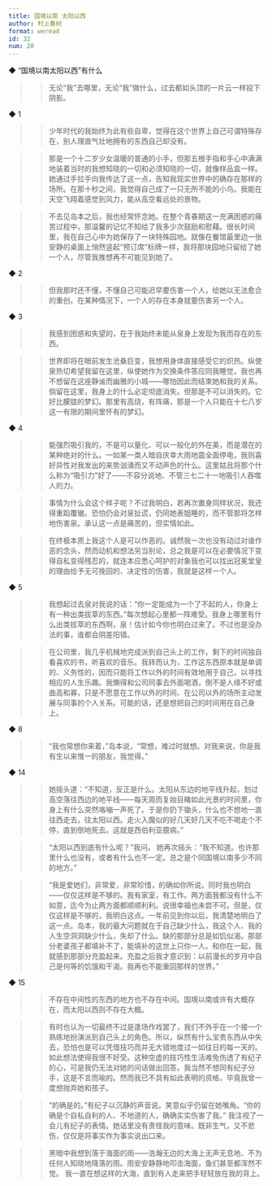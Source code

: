 ```yaml
---
title: 国境以南 太阳以西
author: 村上春树
format: weread
id: 32
num: 20
---
```


◆ “国境以南太阳以西”有什么

>> 无论“我”去哪里，无论“我”做什么，过去都如头顶的一片云一样投下阴影。


◆ 1

>> 少年时代的我始终为此有些自卑，觉得在这个世界上自己可谓特殊存在，别人理直气壮地拥有的东西自己却没有。

>> 那是一个十二岁少女温暖的普通的小手，但那五根手指和手心中满满地装着当时的我想知晓的一切和必须知晓的一切，就像样品盒一样。她通过手拉手向我传达了这一点，告知我现实世界中的确存在那样的场所。在那十秒之间，我觉得自己成了一只无所不能的小鸟。我能在天空飞翔着感觉到风力，能从高空看远处的景物。

>> 不去见岛本之后，我也经常怀念她。在整个青春期这一充满困惑的痛苦过程中，那温馨的记忆不知给了我多少次鼓励和慰藉。很长时间里，我在自己心中为她保存了一块特殊园地。就像在餐馆最里边一张安静的桌面上悄然竖起“预订席”标牌一样，我将那块园地只留给了她一个人，尽管我推想再不可能见到她了。


◆ 2

>> 但我那时还不懂，不懂自己可能迟早要伤害一个人，给她以无法愈合的重创。在某种情况下，一个人的存在本身就要伤害另一个人。


◆ 3

>> 我感到困惑和失望的，在于我始终未能从泉身上发现为我而存在的东西。

>> 世界即将在眼前发生沧桑巨变，我想用身体直接感受它的炽热。纵使泉热切希望我留在这里，纵使她作为交换条件答应同我睡觉，我也再不想留在这座静谧而幽雅的小城——哪怕因此而结束她和我的关系。倘留在这里，我身上的什么必定彻底消失。但那是不可以消失的。它好比朦胧的梦幻。那里有高烧，有阵痛，那是一个人只能在十七八岁这一有限的期间里怀有的梦幻。


◆ 4

>> 能强烈吸引我的，不是可以量化、可以一般化的外在美，而是潜在的某种绝对的什么。一如某一类人暗自庆幸大雨地震全面停电，我则喜好异性对我发出的来势汹涌而又不动声色的什么。这里姑且将那个什么称为“吸引力”好了——不容分说地、不管三七二十一地吸引人吞噬人的力。

>> 事情为什么会这个样子呢？不过我明白，若再次置身同样状况，我还得重蹈覆辙。恐怕仍会对泉扯谎，仍同她表姐睡的，而不管那将怎样地伤害泉。承认这一点是痛苦的，但实情如此。

>> 在终极本质上我这个人是可以作恶的。诚然我一次也没有动过对谁作恶的念头，然而动机和想法另当别论，总之我是可以在必要情况下变得自私变得残忍的，就连本应悉心呵护的对象我也可以找出冠冕堂皇的理由给予无可挽回的、决定性的伤害，我就是这样一个人。


◆ 5

>> 我想起过去泉对我说的话：“你一定能成为一个了不起的人，你身上有一种出类拔萃的东西。”每次想起心里都一阵难受。我身上哪里有什么出类拔萃的东西啊，泉！估计如今你也明白过来了。不过也是没办法的事，谁都会阴差阳错。

>> 在公司里，我几乎机械地完成派到自己头上的工作，剩下的时间独自看喜欢的书，听喜欢的音乐。我转而认为，工作这东西原本就是单调的、义务性的，因而只能将工作以外的时间有效地用于自己，以寻找相应的人生乐趣。我懒得和公司同事去外面喝酒，倒不是人缘不好或曲高和寡，只是不愿意在工作以外的时间、在公司以外的场所主动发展与同事的个人关系。可能的话，还是想把自己的时间用在自己身上。


◆ 8

>> “我也常想你来着，”岛本说，“常想，难过时就想。对我来说，你是我有生以来惟一的朋友，我觉得。”


◆ 14

>> 她摇头道：“不知道，反正是什么。太阳从东边的地平线升起，划过高空落往西边的地平线——每天周而复始目睹如此光景的时间里，你身上有什么突然咯嘣一声死了。于是你扔下锄头，什么也不想地一直往西走去，往太阳以西。走火入魔似的好几天好几天不吃不喝走个不停，直到倒地死去。这就是西伯利亚臆病。”

>> “太阳以西到底有什么呢？”我问。
她再次摇头：“我不知道。也许那里什么也没有，或者有什么也不一定。总之是个同国境以南多少不同的地方。”

>> “我是爱她们，非常爱，非常珍惜，的确如你所说。同时我也明白——仅仅这样是不够的。我有家室，有工作。两方面我都没有什么不如意，迄今为止两方面都顺顺利利。说很幸福也未尝不可。但是，仅仅这样是不够的，我明白这点。一年前见到你以后，我清楚地明白了这一点。岛本，我的最大问题就在于自己缺少什么，我这个人、我的人生空洞洞缺少什么，失却了什么。缺的那部分总是如饥似渴。那部分老婆孩子都填补不了，能填补的这世上只你一人。和你在一起，我就感到那部分充盈起来。充盈之后我才意识到：以前漫长的岁月中自己是何等的饥饿和干渴。我再也不能重回那样的世界。”


◆ 15

>> 不存在中间性的东西的地方也不存在中间。国境以南或许有大概存在，而太阳以西则不存在大概。

>> 有时也认为一切最终不过是逢场作戏罢了，我们不外乎在一个接一个熟练地扮演派到自己头上的角色。所以，纵然有什么宝贵东西从中失去，恐怕也是可以凭借技巧而并无大错地度过一如往日的每一天的。如此想法使得我很不好受。这种空虚的技巧性生活难免伤透了有纪子的心，可是我仍无法对她的问话做出回答。我当然不想同有纪子分手，这是不言而喻的。然而我已不具有如此表明的资格，毕竟我曾一度想抛弃她和孩子。

>> “的确是的。”有纪子以沉静的声音说。笑意似乎仍留在她嘴角。“你的确是个自私自利的人、不地道的人，确确实实伤害了我。”
我注视了一会儿有纪子的表情。她话里没有责怪我的意味。既非生气，又不悲伤，仅仅是将事实作为事实说出口来。

>> 黑暗中我想到落于海面的雨——浩瀚无边的大海上无声无息地、不为任何人知晓地降落的雨。雨安安静静地叩击海面，鱼们甚至都浑然不觉。
我一直在想这样的大海，直到有人走来把手轻轻放在我的背上。


